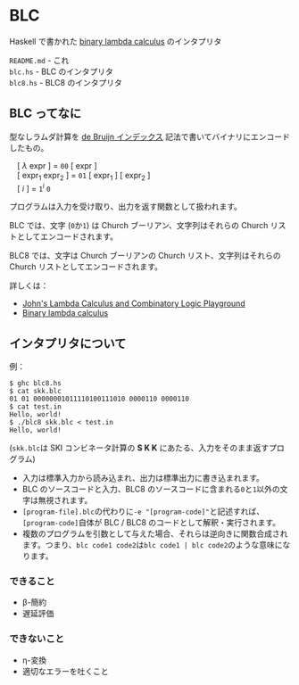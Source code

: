 # BLC
Haskell で書かれた [binary lambda calculus](https://esolangs.org/wiki/Binary_lambda_calculus) のインタプリタ

`README.md` - これ  
`blc.hs` - BLC のインタプリタ  
`blc8.hs` - BLC8 のインタプリタ

## BLC ってなに
型なしラムダ計算を [de Bruijn インデックス](https://ja.wikipedia.org/wiki/%E3%83%89%E3%83%BB%E3%83%96%E3%83%A9%E3%82%A6%E3%83%B3%E3%83%BB%E3%82%A4%E3%83%B3%E3%83%87%E3%83%83%E3%82%AF%E3%82%B9) 記法で書いてバイナリにエンコードしたもの。

&emsp;\[ *λ* expr \] = `00` \[ expr \]  
&emsp;\[ expr<sub>1</sub> expr<sub>2</sub> \] = `01` \[ expr<sub>1</sub> \] \[ expr<sub>2</sub> \]  
&emsp;\[ *i* \] = `1`<sup>*i*</sup> `0`

プログラムは入力を受け取り、出力を返す関数として扱われます。

BLC では、文字 (`0`か`1`) は Church ブーリアン、文字列はそれらの Church リストとしてエンコードされます。

BLC8 では、文字は Church ブーリアンの Church リスト、文字列はそれらの Church リストとしてエンコードされます。

詳しくは：
- [John's Lambda Calculus and Combinatory Logic Playground](https://tromp.github.io/cl/cl.html)
- [Binary lambda calculus](https://tromp.github.io/cl/Binary_lambda_calculus.html)

## インタプリタについて
例：
```console
$ ghc blc8.hs
$ cat skk.blc
01 01 00000001011110100111010 0000110 0000110
$ cat test.in
Hello, world!
$ ./blc8 skk.blc < test.in
Hello, world!
```
(`skk.blc`は SKI コンビネータ計算の **S K K** にあたる、入力をそのまま返すプログラム)
- 入力は標準入力から読み込まれ、出力は標準出力に書き込まれます。
- BLC のソースコードと入力、BLC8 のソースコードに含まれる`0`と`1`以外の文字は無視されます。
- `[program-file].blc`の代わりに`-e "[program-code]"`と記述すれば、`[program-code]`自体が BLC / BLC8 のコードとして解釈・実行されます。
- 複数のプログラムを引数として与えた場合、それらは逆向きに関数合成されます。つまり、`blc code1 code2`は`blc code1 | blc code2`のような意味になります。

### できること
- β-簡約
- 遅延評価

### できないこと
- η-変換
- 適切なエラーを吐くこと
